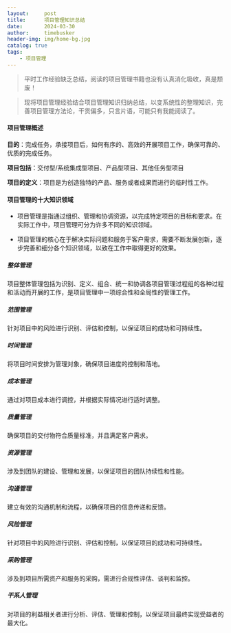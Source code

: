 ```yaml
---
layout:     post
title:      项目管理知识总结
date:       2024-03-30
author:     timebusker
header-img: img/home-bg.jpg
catalog: true
tags:
    - 项目管理
---  
```


> 平时工作经验缺乏总结，阅读的项目管理书籍也没有认真消化吸收，真是颓废！

> 现将项目管理经验结合项目管理知识归纳总结，以变系统性的整理知识，完善项目管理方法论，干货偏多，只言片语，可能只有我能阅读了。

#### 项目管理概述

**目的**：完成任务，承接项目后，如何有序的、高效的开展项目工作，确保可靠的、优质的完成任务。
	
**项目包括**：交付型/系统集成型项目、产品型项目、其他任务型项目

**项目的定义**：项目是为创造独特的产品、服务或者成果而进行的临时性工作。

#### 项目管理的十大知识领域
- 项目管理是指通过组织、管理和协调资源，以完成特定项目的目标和要求。在实际工作中，项目管理可分为许多不同的知识领域。
	
- 项目管理的核心在于解决实际问题和服务于客户需求，需要不断发展创新，逐步完善和细分各个知识领域，以致在工作中取得更好的效果。
	
##### 整体管理

项目整体管理包括为识别、定义、组合、统一和协调各项目管理过程组的各种过程和活动而开展的工作，是项目管理中一项综合性和全局性的管理工作。
	
##### 范围管理

针对项目中的风险进行识别、评估和控制，以保证项目的成功和可持续性。
	
##### 时间管理

将项目时间安排为管理对象，确保项目进度的控制和落地。
	
##### 成本管理

通过对项目成本进行调控，并根据实际情况进行适时调整。
	
##### 质量管理

确保项目的交付物符合质量标准，并且满足客户需求。
	
##### 资源管理
	
涉及到团队的建设、管理和发展，以保证项目的团队持续性和性能。
	
##### 沟通管理

建立有效的沟通机制和流程，以确保项目的信息传递和反馈。
	
##### 风险管理

针对项目中的风险进行识别、评估和控制，以保证项目的成功和可持续性。
	
##### 采购管理

涉及到项目所需资产和服务的采购，需进行合规性评估、谈判和监控。
	
##### 干系人管理

对项目的利益相关者进行分析、评估、管理和控制，以保证项目最终实现受益者的最大化。
	

    